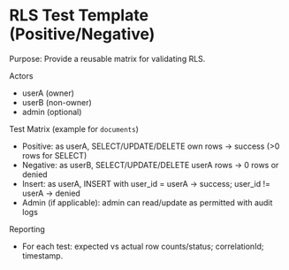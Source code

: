 # RLS Test Template (Positive/Negative)

Purpose: Provide a reusable matrix for validating RLS.

Actors
- userA (owner)
- userB (non-owner)
- admin (optional)

Test Matrix (example for `documents`)
- Positive: as userA, SELECT/UPDATE/DELETE own rows → success (>0 rows for SELECT)
- Negative: as userB, SELECT/UPDATE/DELETE userA rows → 0 rows or denied
- Insert: as userA, INSERT with user_id = userA → success; user_id != userA → denied
- Admin (if applicable): admin can read/update as permitted with audit logs

Reporting
- For each test: expected vs actual row counts/status; correlationId; timestamp.
